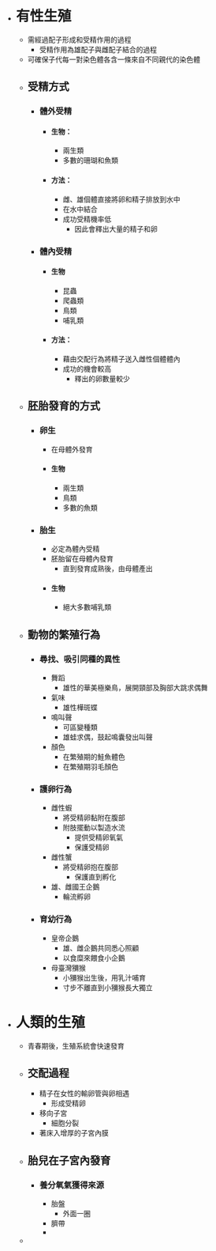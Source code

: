 - # 有性生殖
	- 需經過配子形成和受精作用的過程
		- 受精作用為雄配子與雌配子結合的過程
	- 可確保子代每一對染色體各含一條來自不同親代的染色體
	- ## 受精方式
		- ### 體外受精
			- #### 生物：
				- 兩生類
				- 多數的珊瑚和魚類
			- #### 方法：
				- 雌、雄個體直接將卵和精子排放到水中
				- 在水中結合
				- 成功受精機率低
					- 因此會釋出大量的精子和卵
		- ### 體內受精
			- #### 生物
				- 昆蟲
				- 爬蟲類
				- 鳥類
				- 哺乳類
			- #### 方法：
				- 藉由交配行為將精子送入雌性個體體內
				- 成功的機會較高
					- 釋出的卵數量較少
	- ## 胚胎發育的方式
		- ### 卵生
			- 在母體外發育
			- #### 生物
				- 兩生類
				- 鳥類
				- 多數的魚類
		- ### 胎生
			- 必定為體內受精
			- 胚胎留在母體內發育
				- 直到發育成熟後，由母體產出
			- #### 生物
				- 絕大多數哺乳類
	- ## 動物的繁殖行為
		- ### 尋找、吸引同種的異性
			- 舞蹈
				- 雄性的華美極樂鳥，展開頸部及胸部大跳求偶舞
			- 氣味
				- 雄性樺斑蝶
			- 鳴叫聲
				- 可區變種類
				- 雄蛙求偶，鼓起鳴囊發出叫聲
			- 顏色
				- 在繁殖期的鮭魚體色
				- 在繁殖期羽毛顏色
		- ### 護卵行為
			- 雌性蝦
				- 將受精卵黏附在腹部
				- 附肢擺動以製造水流
					- 提供受精卵氧氣
					- 保護受精卵
			- 雌性蟹
				- 將受精卵抱在腹部
					- 保護直到孵化
			- 雄、雌國王企鵝
				- 輪流孵卵
		- ### 育幼行為
			- 皇帝企鵝
				- 雄、雌企鵝共同悉心照顧
				- 以食糜來餵食小企鵝
			- 母臺灣獼猴
				- 小獼猴出生後，用乳汁哺育
				- 寸步不離直到小獼猴長大獨立
- # 人類的生殖
	- 青春期後，生殖系統會快速發育
	- ## 交配過程
		- 精子在女性的輸卵管與卵相遇
			- 形成受精卵
		- 移向子宮
			- 細胞分裂
		- 著床入增厚的子宮內膜
	- ## 胎兒在子宮內發育
		- ### 養分氧氣獲得來源
			- 胎盤
				- 外面一圈
			- 臍帶
			-
	-
